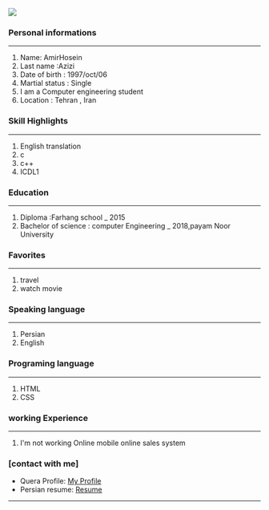 
<img src="https://avatars.githubusercontent.com/u/90281764?s=400&u=98ed6a79b545e92e69b3bb543b38ada12702e9e7&v=4" /></a>

### Personal informations

---
<ol>
  <li> Name: AmirHosein</li>
  <li> Last name :Azizi</li>
  <li> Date of birth : 1997/oct/06</li>
  <li> Martial status : Single</li>
  <li> I am a Computer engineering student</li>
  <li> Location : Tehran , Iran</li>
</ol>


### Skill Highlights

---
<ol>
  <li>English translation</li>
  <li>c</li>
  <li>c++</li>
<li>ICDL1</li>
</ol>

### Education

---
<ol>
<li> Diploma :Farhang school
  _ 2015</li>
<li> Bachelor of science : computer Engineering
  _ 2018,payam Noor University </li>
</ol>

### Favorites

---
<ol>
  <li> travel </li>
  <li> watch movie</li>
</ol>

### Speaking language

---
<ol> 
  <li> Persian</li>
   <li> English</li>
</ol>

### Programing language

---
<ol>
  <li> HTML</li>
 <li> CSS</li>
</ol>

### working Experience

---
<ol>
  <li> I'm not working Online mobile online sales system </li>
</ol>

### [contact with me]
 - Quera Profile: <a href="">My Profile</a>
 - Persian resume: <a href=""> Resume </a>


---
